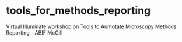# tools_for_methods_reporting
Virtual Illuminate workshop on Tools to Aumotate Microscopy Methods Reporting - ABIF McGill
